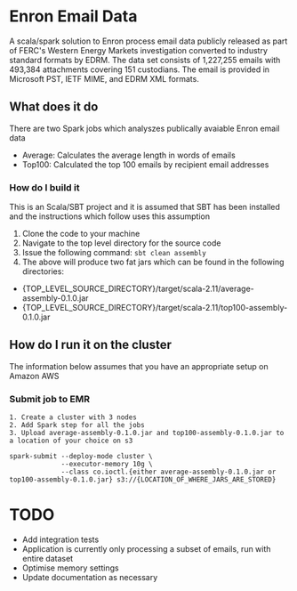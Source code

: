 # Enron Email Data
A scala/spark solution to Enron process email data publicly released as part of FERC's Western Energy Markets investigation converted to industry standard formats by EDRM. The data set consists of 
1,227,255 emails with 493,384 attachments covering 151 custodians. The email is provided in Microsoft PST, IETF MIME, and EDRM XML formats.
                          
## What does it do
There are two Spark jobs which analyszes publically avaiable Enron email data

- Average: Calculates the average length in words of emails 
- Top100: Calculated the top 100 emails by recipient email addresses

### How do I build it
This is an Scala/SBT project and it is assumed that SBT has been installed and the instructions which follow uses this assumption

1. Clone the code to your machine
2. Navigate to the top level directory for the source code
3. Issue the following command: ```sbt clean assembly```
4. The above will produce two fat jars which can be found in the following directories:
- {TOP_LEVEL_SOURCE_DIRECTORY}/target/scala-2.11/average-assembly-0.1.0.jar
- {TOP_LEVEL_SOURCE_DIRECTORY}/target/scala-2.11/top100-assembly-0.1.0.jar


## How do I run it on the cluster
The information below assumes that you have an appropriate setup on Amazon AWS 

### Submit job to EMR
```
1. Create a cluster with 3 nodes
2. Add Spark step for all the jobs
3. Upload average-assembly-0.1.0.jar and top100-assembly-0.1.0.jar to a location of your choice on s3

spark-submit --deploy-mode cluster \
             --executor-memory 10g \
             --class co.ioctl.{either average-assembly-0.1.0.jar or top100-assembly-0.1.0.jar} s3://{LOCATION_OF_WHERE_JARS_ARE_STORED} 
```

# TODO
- Add integration tests
- Application is currently only processing a subset of emails, run with entire dataset
- Optimise memory settings
- Update documentation as necessary
